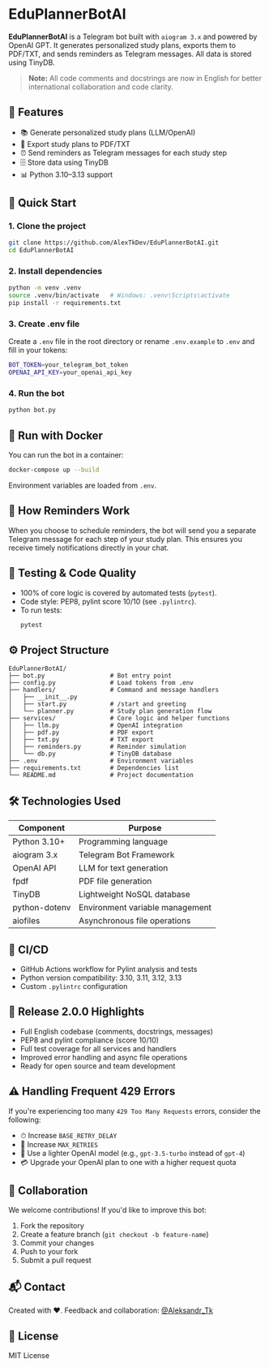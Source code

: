 # EduPlannerBotAI

**EduPlannerBotAI** is a Telegram bot built with `aiogram 3.x` and powered by OpenAI GPT. It generates personalized study plans, exports them to PDF/TXT, and sends reminders as Telegram messages. All data is stored using TinyDB.

> **Note:** All code comments and docstrings are now in English for better international collaboration and code clarity.

## 📌 Features

- 📚 Generate personalized study plans (LLM/OpenAI)
- 📝 Export study plans to PDF/TXT
- ⏰ Send reminders as Telegram messages for each study step
- 🗄️ Store data using TinyDB
- 📊 Python 3.10–3.13 support

## 🚀 Quick Start

### 1. Clone the project
```bash
git clone https://github.com/AlexTkDev/EduPlannerBotAI.git
cd EduPlannerBotAI
```

### 2. Install dependencies
```bash
python -m venv .venv
source .venv/bin/activate   # Windows: .venv\Scripts\activate
pip install -r requirements.txt
```

### 3. Create .env file
Create a `.env` file in the root directory or rename `.env.example` to `.env` and fill in your tokens:
```bash
BOT_TOKEN=your_telegram_bot_token
OPENAI_API_KEY=your_openai_api_key
```

### 4. Run the bot
```bash
python bot.py
```

## 🐳 Run with Docker

You can run the bot in a container:
```bash
docker-compose up --build
```
Environment variables are loaded from `.env`.

## 🔔 How Reminders Work

When you choose to schedule reminders, the bot will send you a separate Telegram message for each step of your study plan. This ensures you receive timely notifications directly in your chat.

## 🧪 Testing & Code Quality

- 100% of core logic is covered by automated tests (`pytest`).
- Code style: PEP8, pylint score 10/10 (see `.pylintrc`).
- To run tests:
  ```bash
  pytest
  ```

## ⚙️ Project Structure
```
EduPlannerBotAI/
├── bot.py                  # Bot entry point
├── config.py               # Load tokens from .env
├── handlers/               # Command and message handlers
│   ├── __init__.py
│   ├── start.py            # /start and greeting
│   └── planner.py          # Study plan generation flow
├── services/               # Core logic and helper functions
│   ├── llm.py              # OpenAI integration
│   ├── pdf.py              # PDF export
│   ├── txt.py              # TXT export
│   ├── reminders.py        # Reminder simulation
│   └── db.py               # TinyDB database
├── .env                    # Environment variables
├── requirements.txt        # Dependencies list
└── README.md               # Project documentation
```

## 🛠 Technologies Used

| Component     | Purpose                                |
|---------------|----------------------------------------|
| Python 3.10+  | Programming language                   |
| aiogram 3.x   | Telegram Bot Framework                 |
| OpenAI API    | LLM for text generation                |
| fpdf          | PDF file generation                    |
| TinyDB        | Lightweight NoSQL database             |
| python-dotenv | Environment variable management        |
| aiofiles      | Asynchronous file operations           |

## 🔧 CI/CD

- GitHub Actions workflow for Pylint analysis and tests
- Python version compatibility: 3.10, 3.11, 3.12, 3.13
- Custom `.pylintrc` configuration

## 📝 Release 2.0.0 Highlights

- Full English codebase (comments, docstrings, messages)
- PEP8 and pylint compliance (score 10/10)
- Full test coverage for all services and handlers
- Improved error handling and async file operations
- Ready for open source and team development

## ⚠️ Handling Frequent 429 Errors

If you're experiencing too many `429 Too Many Requests` errors, consider the following:

* ⏱ Increase `BASE_RETRY_DELAY`
* 🔁 Increase `MAX_RETRIES`
* 🧠 Use a lighter OpenAI model (e.g., `gpt-3.5-turbo` instead of `gpt-4`)
* 💳 Upgrade your OpenAI plan to one with a higher request quota

## 🤝 Collaboration

We welcome contributions! If you'd like to improve this bot:

1. Fork the repository
2. Create a feature branch (`git checkout -b feature-name`)
3. Commit your changes
4. Push to your fork
5. Submit a pull request

## 📬 Contact
Created with ❤️. Feedback and collaboration:
[@Aleksandr_Tk](https://t.me/Aleksandr_Tk)

## 📄 License
MIT License